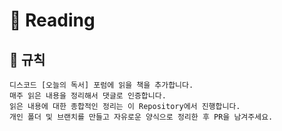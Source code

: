 # 📕 Reading
## 🚫 규칙
````
디스코드 [오늘의 독서] 포럼에 읽을 책을 추가합니다.
매주 읽은 내용을 정리해서 댓글로 인증합니다.
읽은 내용에 대한 종합적인 정리는 이 Repository에서 진행합니다.
개인 폴더 및 브랜치를 만들고 자유로운 양식으로 정리한 후 PR을 남겨주세요.
````

